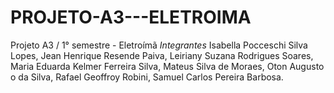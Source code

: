 # PROJETO-A3---ELETROIMA
Projeto A3 / 1° semestre - Eletroímã
*Integrantes* 
Isabella Pocceschi Silva Lopes,
Jean Henrique Resende Paiva,
Leiriany Suzana Rodrigues Soares,
Maria Eduarda Kelmer Ferreira Silva,
Mateus Silva de Moraes,
Oton Augusto o da Silva,
Rafael Geoffroy Robini,
Samuel Carlos Pereira Barbosa.
